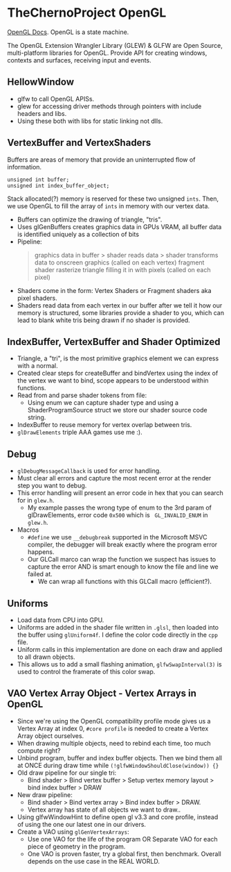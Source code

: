 # TheChernoProject OpenGL

[OpenGL Docs](http://docs.gl/). OpenGL is a state machine.

The OpenGL Extension Wrangler Library (GLEW) & GLFW are Open Source, multi-platform libraries for OpenGL. Provide API for creating windows, contexts and surfaces, receiving input and events.


## HellowWindow
* glfw to call OpenGL APISs.
* glew for accessing driver methods through pointers with include headers and libs.
* Using these both with libs for static linking not dlls.


## VertexBuffer and VertexShaders
Buffers are areas of memory that provide an uninterrupted flow of information.
```
unsigned int buffer;
unsigned int index_buffer_object;
```
Stack allocated(?) memory is reserved for these two unsigned `ints`. Then, we use OpenGL to fill the array of `ints` in memory with our vertex data.
* Buffers can optimize the drawing of triangle, "tris".
* Uses glGenBuffers creates graphics data in GPUs VRAM, all buffer data is identified uniquely as a collection of bits
* Pipeline: 
	> graphics data in buffer > shader reads data > shader transforms data to onscreen graphics (called on each vertex) 
	> fragment shader rasterize triangle filling it in with pixels (called on each pixel)
* Shaders come in the form: Vertex Shaders or Fragment shaders aka pixel shaders.
* Shaders read data from each vertex in our buffer after we tell it how our memory is structured, some libraries provide a shader to you, which can lead to blank white tris being drawn if no shader is provided.


## IndexBuffer, VertexBuffer and Shader Optimized 
* Triangle, a "tri", is the most primitive graphics element we can express with a normal.
* Created clear steps for createBuffer and bindVertex using the index of the vertex we want to bind, scope appears to be understood within functions.
* Read from and parse shader tokens from file:
	* Using enum we can capture shader type and using a ShaderProgramSource struct we store our shader source code string.
* IndexBuffer to reuse memory for vertex overlap between tris.
* `glDrawElements` triple AAA games use me :).


## Debug
* `glDebugMessageCallback` is used for error handling.
* Must clear all errors and capture the most recent error at the render step you want to debug.
* This error handling will present an error code in hex that you can search for in `glew.h`.
	* My example passes the wrong type of enum to the 3rd param of glDrawElements, error code `0x500` which is ` GL_INVALID_ENUM` in `glew.h`.
* Macros
	* `#define` we use `__debugbreak` supported in the Microsoft MSVC compiler, the debugger will break exactly where the program error happens.
	* Our GLCall marco can wrap the function we suspect has issues to capture the error AND is smart enough to know the file and line we failed at.
		* We can wrap all functions with this GLCall macro (efficient?).


## Uniforms
* Load data from CPU into GPU.
* Uniforms are added in the shader file written in `.glsl`, then loaded into the buffer using `glUniform4f`. I define the color code directly in the `cpp` file.
* Uniform calls in this implementation are done on each draw and applied to all drawn objects.
* This allows us to add a small flashing animation, `glfwSwapInterval(3)` is used to control the framerate of this color swap.


## VAO Vertex Array Object - Vertex Arrays in OpenGL
* Since we're using the OpenGL compatibility profile mode gives us a Vertex Array at index 0, `#core profile` is needed to create a Vertex Array object ourselves.
* When drawing multiple objects, need to rebind each time, too much compute right?
* Unbind program, buffer and index buffer objects. Then we bind them all at ONCE during draw time while `(!glfwWindowShouldClose(window)) {}`
* Old draw pipeline for our single tri:
	* Bind shader > Bind vertex buffer > Setup vertex memory layout > bind index buffer > DRAW
* New draw pipeline:
	* Bind shader > Bind vertex array > Bind index buffer > DRAW.
	* Vertex array has state of all objects we want to draw..
* Using glfwWindowHint to define open gl v3.3 and core profile, instead of using the one our latest one in our drivers.
* Create a VAO using `glGenVertexArrays`:
	* Use one VAO for the life of the program OR Separate VAO for each piece of geometry in the program.
	* One VAO is proven faster, try a global first, then benchmark. Overall depends on the use case in the REAL WORLD.
